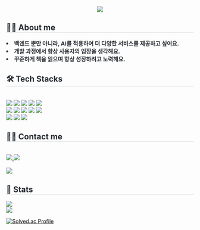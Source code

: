 <div align= "center">
    <img src="https://capsule-render.vercel.app/api?type=waving&color=0:24ffbd,100:adc2ff&height=180&text=성장하는%20AI개발자%20장현준입니다.&animation=fadeIn&fontColor=000000&fontSize=40" />
    </div>
    <div style="text-align: left;"> 
    <h2 style="border-bottom: 1px solid #d8dee4; color: #282d33;"> 🙋‍♂️ About me </h2>  
    <div style="font-weight: 700; font-size: 15px; text-align: left; color: #282d33;"> <li> 백엔드 뿐만 아니라, AI를 적용하여 더 다양한 서비스를 제공하고 싶어요.</li><li> 개발 과정에서 항상 사용자의 입장을 생각해요.</li><li> 꾸준하게 책을 읽으며 항상 성장하려고 노력해요. </div> 
    </div>
    <div style="text-align: left;">
    <h2 style="border-bottom: 1px solid #d8dee4; color: #282d33;"> 🛠️ Tech Stacks </h2> <br> 
    <div style="margin: ; text-align: left;" "text-align: left;"> <img src="https://img.shields.io/badge/Amazon S3-569A31?style=flat&logo=Amazon S3&logoColor=white">
          <img src="https://img.shields.io/badge/Amazon AWS-232F3E?style=flat&logo=Amazon AWS&logoColor=white">
          <img src="https://img.shields.io/badge/Docker-2496ED?style=flat&logo=Docker&logoColor=white">
          <img src="https://img.shields.io/badge/Git-F05032?style=flat&logo=Git&logoColor=white">
          <img src="https://img.shields.io/badge/Github-181717?style=flat&logo=Github&logoColor=white">
          <br/><img src="https://img.shields.io/badge/Java-007396?style=flat&logo=Java&logoColor=white">
          <img src="https://img.shields.io/badge/Jenkins-D24939?style=flat&logo=Jenkins&logoColor=white">
          <img src="https://img.shields.io/badge/MySQL-4479A1?style=flat&logo=MySQL&logoColor=white">
          <img src="https://img.shields.io/badge/Python-3776AB?style=flat&logo=Python&logoColor=white">
          <img src="https://img.shields.io/badge/PyTorch-EE4C2C?style=flat&logo=PyTorch&logoColor=white">
          <br/><img src="https://img.shields.io/badge/Spring-6DB33F?style=flat&logo=Spring&logoColor=white">
          <img src="https://img.shields.io/badge/Spring Boot-6DB33F?style=flat&logo=Spring Boot&logoColor=white">
          <img src="https://img.shields.io/badge/Tensorflow-FF6F00?style=flat&logo=Tensorflow&logoColor=white">
          </div>
    </div>
    <div style="text-align: left;">
    <h2 style="border-bottom: 1px solid #d8dee4; color: #282d33;"> 🧑‍💻 Contact me </h2> <br> 
    <div style="text-align: left;"> <a href=https://shine-den-5eb.notion.site/1336095b67f680bf9ddef8048dbce376?pvs=4> <img src="https://img.shields.io/badge/Notion-000000?style=flat&logo=Notion&logoColor=white&link=https://shine-den-5eb.notion.site/1336095b67f680bf9ddef8048dbce376?pvs=4"> </a>
         <a href=mailto:wkdguswns100@gmail.com> <img src="https://img.shields.io/badge/Gmail-EA4335?style=flat&logo=Gmail&logoColor=white&link=mailto:wkdguswns100@gmail.com"> </a>
          </div>  <br> 
    <div style="text-align: left;"> <a href="https://hits.seeyoufarm.com"> <img src="https://hits.seeyoufarm.com/api/count/incr/badge.svg?url=https%3A%2F%2Fgithub.com%2Fgapple95%2F&count_bg=%23000000&title_bg=%23000000&icon=github.svg&icon_color=%23FFFFFF&title=GitHub&edge_flat=false"/></a>
       </div> 
    </div>
    <div style="text-align: left;"> 
    <h2 style="border-bottom: 1px solid #d8dee4; color: #282d33;"> 🏅 Stats </h2> <div style="text-align: left;"> 
        <img src="https://github-readme-stats-git-masterrstaa-rickstaa.vercel.app/api?username=gapple95&bg_color=180,00000000,adc6ff&title_color=000000&text_color=000000"
         /> <br> <img src="https://github-readme-stats-git-masterrstaa-rickstaa.vercel.app/api/top-langs/?username=gapple95&layout=compact&bg_color=180,00000000,adc6ff&title_color=000000&text_color=000000"
           /> </div> 
    </div>
    
    

[![Solved.ac Profile](http://mazassumnida.wtf/api/v2/generate_badge?boj=wkdguswns100)](https://solved.ac/wkdgusns100/)
